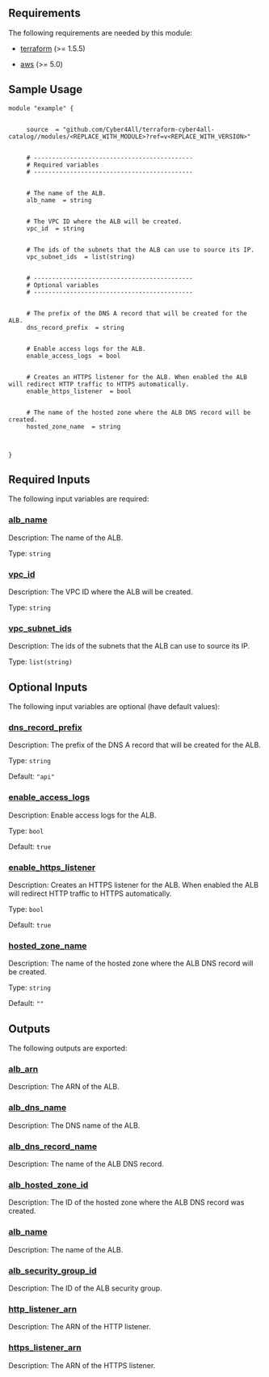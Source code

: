 <!-- BEGIN_TF_DOCS -->
## Requirements

The following requirements are needed by this module:

- <a name="requirement_terraform"></a> [terraform](#requirement\_terraform) (>= 1.5.5)

- <a name="requirement_aws"></a> [aws](#requirement\_aws) (>= 5.0)

## Sample Usage

```hcl
module "example" {


	 source  = "github.com/Cyber4All/terraform-cyber4all-catalog//modules/<REPLACE_WITH_MODULE>?ref=v<REPLACE_WITH_VERSION>"


	 # --------------------------------------------
	 # Required variables
	 # --------------------------------------------


	 # The name of the ALB.
	 alb_name  = string


	 # The VPC ID where the ALB will be created.
	 vpc_id  = string


	 # The ids of the subnets that the ALB can use to source its IP.
	 vpc_subnet_ids  = list(string)


	 # --------------------------------------------
	 # Optional variables
	 # --------------------------------------------


	 # The prefix of the DNS A record that will be created for the ALB.
	 dns_record_prefix  = string


	 # Enable access logs for the ALB.
	 enable_access_logs  = bool


	 # Creates an HTTPS listener for the ALB. When enabled the ALB will redirect HTTP traffic to HTTPS automatically.
	 enable_https_listener  = bool


	 # The name of the hosted zone where the ALB DNS record will be created.
	 hosted_zone_name  = string



}
```
## Required Inputs

The following input variables are required:

### <a name="input_alb_name"></a> [alb\_name](#input\_alb\_name)

Description: The name of the ALB.

Type: `string`

### <a name="input_vpc_id"></a> [vpc\_id](#input\_vpc\_id)

Description: The VPC ID where the ALB will be created.

Type: `string`

### <a name="input_vpc_subnet_ids"></a> [vpc\_subnet\_ids](#input\_vpc\_subnet\_ids)

Description: The ids of the subnets that the ALB can use to source its IP.

Type: `list(string)`

## Optional Inputs

The following input variables are optional (have default values):

### <a name="input_dns_record_prefix"></a> [dns\_record\_prefix](#input\_dns\_record\_prefix)

Description: The prefix of the DNS A record that will be created for the ALB.

Type: `string`

Default: `"api"`

### <a name="input_enable_access_logs"></a> [enable\_access\_logs](#input\_enable\_access\_logs)

Description: Enable access logs for the ALB.

Type: `bool`

Default: `true`

### <a name="input_enable_https_listener"></a> [enable\_https\_listener](#input\_enable\_https\_listener)

Description: Creates an HTTPS listener for the ALB. When enabled the ALB will redirect HTTP traffic to HTTPS automatically.

Type: `bool`

Default: `true`

### <a name="input_hosted_zone_name"></a> [hosted\_zone\_name](#input\_hosted\_zone\_name)

Description: The name of the hosted zone where the ALB DNS record will be created.

Type: `string`

Default: `""`
## Outputs

The following outputs are exported:

### <a name="output_alb_arn"></a> [alb\_arn](#output\_alb\_arn)

Description: The ARN of the ALB.

### <a name="output_alb_dns_name"></a> [alb\_dns\_name](#output\_alb\_dns\_name)

Description: The DNS name of the ALB.

### <a name="output_alb_dns_record_name"></a> [alb\_dns\_record\_name](#output\_alb\_dns\_record\_name)

Description: The name of the ALB DNS record.

### <a name="output_alb_hosted_zone_id"></a> [alb\_hosted\_zone\_id](#output\_alb\_hosted\_zone\_id)

Description: The ID of the hosted zone where the ALB DNS record was created.

### <a name="output_alb_name"></a> [alb\_name](#output\_alb\_name)

Description: The name of the ALB.

### <a name="output_alb_security_group_id"></a> [alb\_security\_group\_id](#output\_alb\_security\_group\_id)

Description: The ID of the ALB security group.

### <a name="output_http_listener_arn"></a> [http\_listener\_arn](#output\_http\_listener\_arn)

Description: The ARN of the HTTP listener.

### <a name="output_https_listener_arn"></a> [https\_listener\_arn](#output\_https\_listener\_arn)

Description: The ARN of the HTTPS listener.
<!-- END_TF_DOCS -->